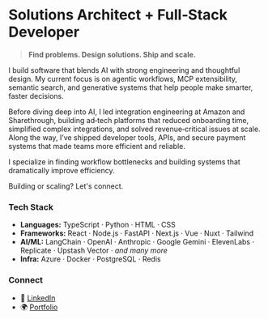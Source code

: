 # Solutions Architect + Full‑Stack Developer  
> **Find problems. Design solutions. Ship and scale.**

I build software that blends AI with strong engineering and thoughtful design. My current focus is on agentic workflows, MCP extensibility, semantic search, and generative systems that help people make smarter, faster decisions.

Before diving deep into AI, I led integration engineering at Amazon and Sharethrough, building ad‑tech platforms that reduced onboarding time, simplified complex integrations, and solved revenue‑critical issues at scale. Along the way, I’ve shipped developer tools, APIs, and secure payment systems that made teams more efficient and reliable.

I specialize in finding workflow bottlenecks and building systems that dramatically improve efficiency.

Building or scaling? Let's connect.

### Tech Stack

- **Languages:** TypeScript · Python · HTML · CSS
- **Frameworks:** React · Node.js · FastAPI · Next.js · Vue · Nuxt · Tailwind  
- **AI/ML:** LangChain · OpenAI · Anthropic · Google Gemini · ElevenLabs · Replicate · Upstash Vector · _and many more_
- **Infra:** Azure · Docker · PostgreSQL · Redis

### Connect

- 💼 [LinkedIn](https://linkedin.com/in/jcottam)  
- 🌍 [Portfolio](https://johnryancottam.com)

